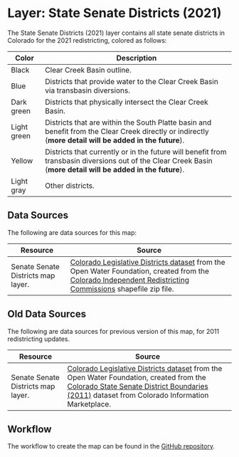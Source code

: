 # Layer: State Senate Districts (2021) #

The State Senate Districts (2021) layer contains all state senate districts in Colorado for the 2021 redistricting,
colored as follows:

| **Color** | **Description** |
| -- | -- |
| Black | Clear Creek Basin outline. |
| Blue | Districts that provide water to the Clear Creek Basin via transbasin diversions. |
| Dark green | Districts that physically intersect the Clear Creek Basin. |
| Light green | Districts that are within the South Platte basin and benefit from the Clear Creek directly or indirectly (**more detail will be added in the future**). |
| Yellow | Districts that currently or in the future will benefit from transbasin diversions out of the Clear Creek Basin (**more detail will be added in the future**). |
| Light gray | Other districts. |

## Data Sources ##

The following are data sources for this map:

| **Resource** | **Source** |
| -- | -- |
| Senate Senate Districts map layer. | [Colorado Legislative Districts dataset](https://data.openwaterfoundation.org/state/co/circ/legislative-districts/) from the Open Water Foundation, created from the [Colorado Independent Redistricting Commissions](https://redistricting.colorado.gov/content/senate-final-approved-errata) shapefile zip file. |

## Old Data Sources ##

The following are data sources for previous version of this map, for 2011 redistricting updates.

| **Resource** | **Source** |
| -- | -- |
| Senate Senate Districts map layer. | [Colorado Legislative Districts dataset](https://data.openwaterfoundation.org/state/co/circ/legislative-districts/) from the Open Water Foundation, created from the [Colorado State Senate District Boundaries (2011)](https://data.colorado.gov/Legislative/Colorado-State-Senate-District-Boundaries-2011-/c9h8-fdgk) dataset from Colorado Information Marketplace. |

## Workflow ##

The workflow to create the map can be found in the
[GitHub repository](https://github.com/OpenWaterFoundation/owf-infomapper-co-clear/tree/master/workflow/BasinEntities/Political-LegislativeDistricts).
